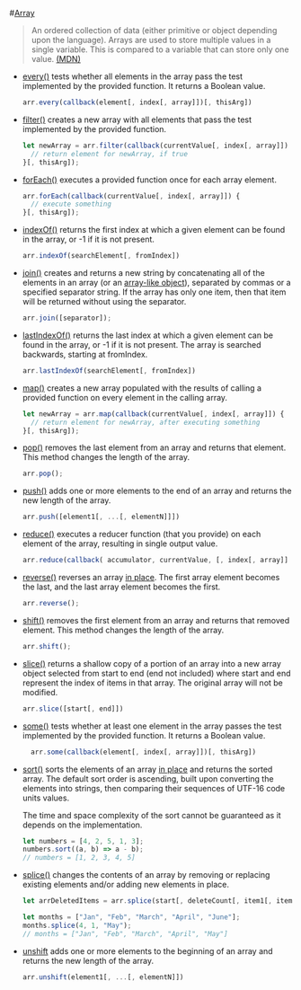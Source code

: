 #[Array](https://developer.mozilla.org/en-US/docs/Web/JavaScript/Reference/Global_Objects/Array)

>

> An ordered collection of data (either primitive or object depending upon the language). Arrays are used to store multiple values in a single variable. This is compared to a variable that can store only one value. [(MDN)](https://developer.mozilla.org/en-US/)

- [every()](https://developer.mozilla.org/en-US/docs/Web/JavaScript/Reference/Global_Objects/Array/every)
  tests whether all elements in the array pass the test implemented by the provided function. It returns a Boolean value.

  ```javascript
  arr.every(callback(element[, index[, array]])[, thisArg])
  ```

- [filter()](https://developer.mozilla.org/en-US/docs/Web/JavaScript/Reference/Global_Objects/Array/filter)
  creates a new array with all elements that pass the test implemented by the provided function.

  ```javascript
  let newArray = arr.filter(callback(currentValue[, index[, array]]) {
    // return element for newArray, if true
  }[, thisArg]);
  ```

- [forEach()](https://developer.mozilla.org/en-US/docs/Web/JavaScript/Reference/Global_Objects/Array/forEach)
  executes a provided function once for each array element.

  ```javascript
  arr.forEach(callback(currentValue[, index[, array]]) {
    // execute something
  }[, thisArg]);
  ```

- [indexOf()](https://developer.mozilla.org/en-US/docs/Web/JavaScript/Reference/Global_Objects/Array/indexOf)
  returns the first index at which a given element can be found in the array, or -1 if it is not present.

  ```javascript
  arr.indexOf(searchElement[, fromIndex])
  ```

- [join()](https://developer.mozilla.org/en-US/docs/Web/JavaScript/Reference/Global_Objects/Array/join)
  creates and returns a new string by concatenating all of the elements in an array (or an [array-like object](https://developer.mozilla.org/en-US/docs/Web/JavaScript/Guide/Indexed_collections#Working_with_array-like_objects)), separated by commas or a specified separator string. If the array has only one item, then that item will be returned without using the separator.

  ```javascript
  arr.join([separator]);
  ```

- [lastIndexOf()](https://developer.mozilla.org/en-US/docs/Web/JavaScript/Reference/Global_Objects/Array/lastIndexOf)
  returns the last index at which a given element can be found in the array, or -1 if it is not present. The array is searched backwards, starting at fromIndex.

  ```javascript
  arr.lastIndexOf(searchElement[, fromIndex])
  ```

- [map()](https://developer.mozilla.org/en-US/docs/Web/JavaScript/Reference/Global_Objects/Array/map)
  creates a new array populated with the results of calling a provided function on every element in the calling array.
  ```javascript
  let newArray = arr.map(callback(currentValue[, index[, array]]) {
    // return element for newArray, after executing something
  }[, thisArg]);
  ```
- [pop()](https://developer.mozilla.org/en-US/docs/Web/JavaScript/Reference/Global_Objects/Array/pop)
  removes the last element from an array and returns that element. This method changes the length of the array.

  ```javascript
  arr.pop();
  ```

- [push()](https://developer.mozilla.org/en-US/docs/Web/JavaScript/Reference/Global_Objects/Array/push)
  adds one or more elements to the end of an array and returns the new length of the array.

  ```javascript
  arr.push([element1[, ...[, elementN]]])
  ```

- [reduce()](https://developer.mozilla.org/en-US/docs/Web/JavaScript/Reference/Global_Objects/Array/Reduce)
  executes a reducer function (that you provide) on each element of the array, resulting in single output value.

  ```javascript
  arr.reduce(callback( accumulator, currentValue, [, index[, array]] )[, initialValue])
  ```

- [reverse()](https://developer.mozilla.org/en-US/docs/Web/JavaScript/Reference/Global_Objects/Array/reverse)
  reverses an array [in place](https://en.wikipedia.org/wiki/In-place_algorithm). The first array element becomes the last, and the last array element becomes the first.

  ```javascript
  arr.reverse();
  ```

- [shift()](https://developer.mozilla.org/en-US/docs/Web/JavaScript/Reference/Global_Objects/Array/shift)
  removes the first element from an array and returns that removed element. This method changes the length of the array.

  ```javascript
  arr.shift();
  ```

- [slice()](https://developer.mozilla.org/en-US/docs/Web/JavaScript/Reference/Global_Objects/Array/slice)
  returns a shallow copy of a portion of an array into a new array object selected from start to end (end not included) where start and end represent the index of items in that array. The original array will not be modified.

  ```javascript
  arr.slice([start[, end]])
  ```

- [some()](https://developer.mozilla.org/en-US/docs/Web/JavaScript/Reference/Global_Objects/Array/some)
  tests whether at least one element in the array passes the test implemented by the provided function. It returns a Boolean value.

  ```javascript
    arr.some(callback(element[, index[, array]])[, thisArg])
  ```

- [sort()](https://developer.mozilla.org/en-US/docs/Web/JavaScript/Reference/Global_Objects/Array/sort)
  sorts the elements of an array [in place](https://en.wikipedia.org/wiki/In-place_algorithm) and returns the sorted array. The default sort order is ascending, built upon converting the elements into strings, then comparing their sequences of UTF-16 code units values.

  The time and space complexity of the sort cannot be guaranteed as it depends on the implementation.

  ```javascript
  let numbers = [4, 2, 5, 1, 3];
  numbers.sort((a, b) => a - b);
  // numbers = [1, 2, 3, 4, 5]
  ```

- [splice()](https://developer.mozilla.org/en-US/docs/Web/JavaScript/Reference/Global_Objects/Array/splice)
  changes the contents of an array by removing or replacing existing elements and/or adding new elements in place.

  ```javascript
  let arrDeletedItems = arr.splice(start[, deleteCount[, item1[, item2[, ...]]]])

  let months = ["Jan", "Feb", "March", "April", "June"];
  months.splice(4, 1, "May");
  // months = ["Jan", "Feb", "March", "April", "May"]
  ```

- [unshift](https://developer.mozilla.org/en-US/docs/Web/JavaScript/Reference/Global_Objects/Array/unshift)
  adds one or more elements to the beginning of an array and returns the new length of the array.

  ```javascript
  arr.unshift(element1[, ...[, elementN]])
  ```

